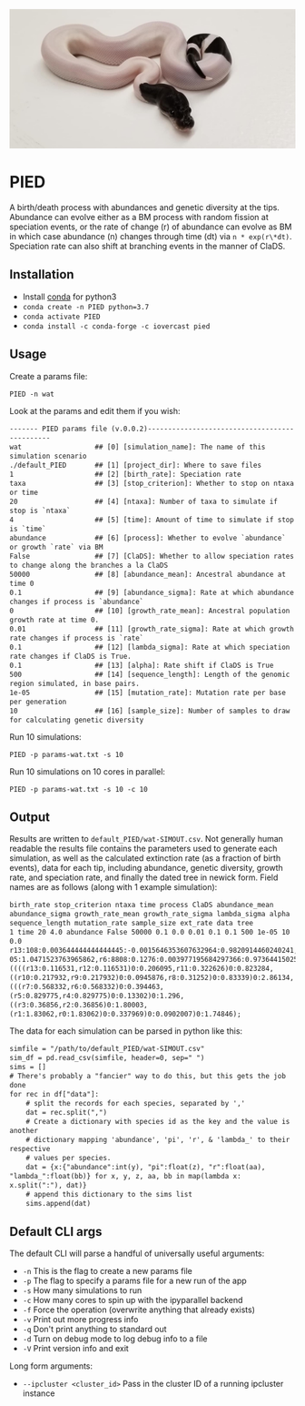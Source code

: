 ![panda pied python](./img/pied_small.png)

# PIED
A birth/death process with abundances and genetic diversity at the tips. 
Abundance can evolve either as a BM process with random fission at speciation
events, or the rate of change (r) of abundance can evolve as BM in which case
abundance (n) changes through time (dt) via `n * exp(r\*dt)`. Speciation rate
can also shift at branching events in the manner of ClaDS. 

## Installation

* Install [conda](https://docs.conda.io/en/latest/miniconda.html)  for python3
* `conda create -n PIED python=3.7`
* `conda activate PIED`
* `conda install -c conda-forge -c iovercast pied`

## Usage
Create a params file:

    PIED -n wat

Look at the params and edit them if you wish:

    ------- PIED params file (v.0.0.2)----------------------------------------------
    wat                  ## [0] [simulation_name]: The name of this simulation scenario
    ./default_PIED       ## [1] [project_dir]: Where to save files
    1                    ## [2] [birth_rate]: Speciation rate
    taxa                 ## [3] [stop_criterion]: Whether to stop on ntaxa or time
    20                   ## [4] [ntaxa]: Number of taxa to simulate if stop is `ntaxa`
    4                    ## [5] [time]: Amount of time to simulate if stop is `time`
    abundance            ## [6] [process]: Whether to evolve `abundance` or growth `rate` via BM
    False                ## [7] [ClaDS]: Whether to allow speciation rates to change along the branches a la ClaDS
    50000                ## [8] [abundance_mean]: Ancestral abundance at time 0
    0.1                  ## [9] [abundance_sigma]: Rate at which abundance changes if process is `abundance`
    0                    ## [10] [growth_rate_mean]: Ancestral population growth rate at time 0.
    0.01                 ## [11] [growth_rate_sigma]: Rate at which growth rate changes if process is `rate`
    0.1                  ## [12] [lambda_sigma]: Rate at which speciation rate changes if ClaDS is True.
    0.1                  ## [13] [alpha]: Rate shift if ClaDS is True
    500                  ## [14] [sequence_length]: Length of the genomic region simulated, in base pairs.
    1e-05                ## [15] [mutation_rate]: Mutation rate per base per generation
    10                   ## [16] [sample_size]: Number of samples to draw for calculating genetic diversity

Run 10 simulations:

    PIED -p params-wat.txt -s 10

Run 10 simulations on 10 cores in parallel:

    PIED -p params-wat.txt -s 10 -c 10

## Output
Results are written to `default_PIED/wat-SIMOUT.csv`. Not generally human
readable the results file contains the parameters used to generate each
simulation, as well as the calculated extinction rate (as a fraction of
birth events), data for each tip, including abundance, genetic diversity,
growth rate, and speciation rate, and finally the dated tree in newick form.
Field names are as follows (along with 1 example simulation):

    birth_rate stop_criterion ntaxa time process ClaDS abundance_mean abundance_sigma growth_rate_mean growth_rate_sigma lambda_sigma alpha sequence_length mutation_rate sample_size ext_rate data tree
    1 time 20 4.0 abundance False 50000 0.1 0.0 0.01 0.1 0.1 500 1e-05 10 0.0 r13:108:0.003644444444444445:-0.0015646353607632964:0.9820914460240241,r12:123:0.005422222222222223:-0.0020408591149106933:0.9837358548596271,r11:1590:0.08671111111111121:0.0010199726182759323:0.9803538911026921,r10:57:0.0007111111111111111:0.0014860494178264385:1.014698708129729,r9:553:0.02231111111111111:0.0010251014167980722:1.0296906741616945,r8:253:0.006311111111111113:-0.001134422411248719:0.9831400703641143,r7:1590:0.04182222222222222:-6.416658964779895e-05:1.0471523763965862,r6:8808:0.1276:0.003977195684297366:0.973644150250009,r5:590:0.025555555555555547:-0.0017646281295530285:1.0028299834839174,r4:55:0.0013333333333333335:-0.0025752837037666693:1.0141098013462215,r3:4446:0.17804444444444473:-0.002410783979211202:0.9593471649972787,r2:21782:0.5767999999999978:0.0003952310179508536:0.9804683207023276,r1:10413:0.34182222222222136:0.008606087644055268:1.0406933431412086,r0:401:0.01648888888888889:-0.009038279539788011:0.8548065098437879 ((((r13:0.116531,r12:0.116531)0:0.206095,r11:0.322626)0:0.823284,((r10:0.217932,r9:0.217932)0:0.0945876,r8:0.31252)0:0.83339)0:2.86134,(((r7:0.568332,r6:0.568332)0:0.394463,(r5:0.829775,r4:0.829775)0:0.13302)0:1.296,((r3:0.36856,r2:0.36856)0:1.80003,(r1:1.83062,r0:1.83062)0:0.337969)0:0.0902007)0:1.74846);

The data for each simulation can be parsed in python like this:

    simfile = "/path/to/default_PIED/wat-SIMOUT.csv"
    sim_df = pd.read_csv(simfile, header=0, sep=" ")
    sims = []
    # There's probably a "fancier" way to do this, but this gets the job done
    for rec in df["data"]:
        # split the records for each species, separated by ','
        dat = rec.split(",")
        # Create a dictionary with species id as the key and the value is another
        # dictionary mapping 'abundance', 'pi', 'r', & 'lambda_' to their respective
        # values per species.
        dat = {x:{"abundance":int(y), "pi":float(z), "r":float(aa), "lambda_":float(bb)} for x, y, z, aa, bb in map(lambda x: x.split(":"), dat)}
        # append this dictionary to the sims list
        sims.append(dat)

## Default CLI args
The default CLI will parse a handful of universally useful arguments:
* `-n`  This is the flag to create a new params file
* `-p`  The flag to specify a params file for a new run of the app
* `-s`  How many simulations to run
* `-c`  How many cores to spin up with the ipyparallel backend
* `-f`  Force the operation (overwrite anything that already exists)
* `-v`  Print out more progress info
* `-q`  Don't print anything to standard out
* `-d`  Turn on debug mode to log debug info to a file
* `-V`  Print version info and exit

Long form arguments:

* `--ipcluster <cluster_id>`    Pass in the cluster ID of a running ipcluster instance
